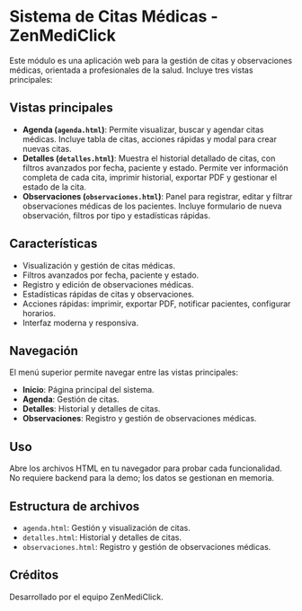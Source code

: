 # Sistema de Citas Médicas - ZenMediClick

Este módulo es una aplicación web para la gestión de citas y observaciones médicas, orientada a profesionales de la salud. Incluye tres vistas principales:

## Vistas principales

- **Agenda (`agenda.html`)**: Permite visualizar, buscar y agendar citas médicas. Incluye tabla de citas, acciones rápidas y modal para crear nuevas citas.
- **Detalles (`detalles.html`)**: Muestra el historial detallado de citas, con filtros avanzados por fecha, paciente y estado. Permite ver información completa de cada cita, imprimir historial, exportar PDF y gestionar el estado de la cita.
- **Observaciones (`observaciones.html`)**: Panel para registrar, editar y filtrar observaciones médicas de los pacientes. Incluye formulario de nueva observación, filtros por tipo y estadísticas rápidas.

## Características

- Visualización y gestión de citas médicas.
- Filtros avanzados por fecha, paciente y estado.
- Registro y edición de observaciones médicas.
- Estadísticas rápidas de citas y observaciones.
- Acciones rápidas: imprimir, exportar PDF, notificar pacientes, configurar horarios.
- Interfaz moderna y responsiva.

## Navegación

El menú superior permite navegar entre las vistas principales:

- **Inicio**: Página principal del sistema.
- **Agenda**: Gestión de citas.
- **Detalles**: Historial y detalles de citas.
- **Observaciones**: Registro y gestión de observaciones médicas.

## Uso

Abre los archivos HTML en tu navegador para probar cada funcionalidad. No requiere backend para la demo; los datos se gestionan en memoria.

## Estructura de archivos

- `agenda.html`: Gestión y visualización de citas.
- `detalles.html`: Historial y detalles de citas.
- `observaciones.html`: Registro y gestión de observaciones médicas.

## Créditos

Desarrollado por el equipo ZenMediClick.
